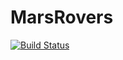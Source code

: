 # MarsRovers
[![Build Status](https://travis-ci.org/xilosada/MarsRovers.svg?branch=develop)](https://travis-ci.org/xilosada/MarsRovers)
